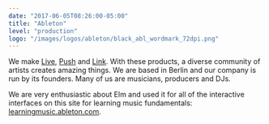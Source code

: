 ```yaml
---
date: "2017-06-05T08:26:00-05:00"
title: "Ableton"
level: "production"
logo: "/images/logos/ableton/black_abl_wordmark_72dpi.png"
---
```


We make [Live](https://www.ableton.com/en/live/), [Push](https://www.ableton.com/en/push/) and [Link](https://www.ableton.com/en/link/). With these products, a diverse community of artists creates amazing things. We are based in Berlin and our company is run by its founders. Many of us are musicians, producers and DJs.

We are very enthusiastic about Elm and used it for all of the interactive interfaces on this site for learning music fundamentals: [learningmusic.ableton.com](https://learningmusic.ableton.com/).
